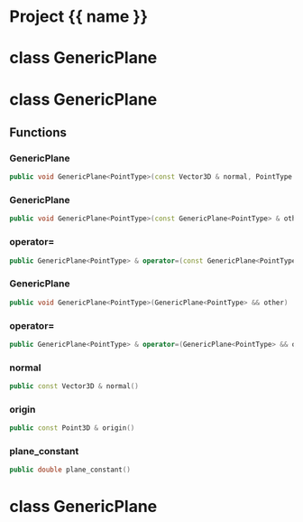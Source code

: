 <script setup>
import {useRoute} from 'vitepress'
const {path} = useRoute()
const tokens = path.split('/')
const words = tokens[2].split('-');
for (let i = 0; i < words.length; i++) {
    words[i] = words[i].charAt(0).toUpperCase() + words[i].slice(1);
    words[i] = words[i].replace('geode', 'Geode')
}
const name = words.join('-');
</script>
# Project {{ name }}

# class GenericPlane


# class GenericPlane


## Functions

### GenericPlane

```cpp
public void GenericPlane<PointType>(const Vector3D & normal, PointType origin)
```


### GenericPlane

```cpp
public void GenericPlane<PointType>(const GenericPlane<PointType> & other)
```


### operator=

```cpp
public GenericPlane<PointType> & operator=(const GenericPlane<PointType> & other)
```


### GenericPlane

```cpp
public void GenericPlane<PointType>(GenericPlane<PointType> && other)
```


### operator=

```cpp
public GenericPlane<PointType> & operator=(GenericPlane<PointType> && other)
```


### normal

```cpp
public const Vector3D & normal()
```


### origin

```cpp
public const Point3D & origin()
```


### plane_constant

```cpp
public double plane_constant()
```




# class GenericPlane


